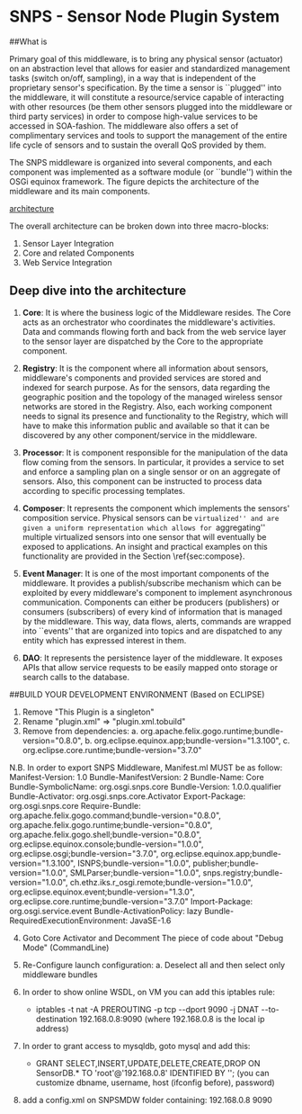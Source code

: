 # SNPS - Sensor Node Plugin System

##What is 

Primary goal of this middleware, is to bring any physical sensor (actuator) on an abstraction 
level that allows for easier and standardized management tasks (switch on/off, sampling), 
in a way that is independent of the proprietary sensor's specification. By the time a sensor 
is ``plugged'' into the middleware, it will constitute a resource/service capable of interacting 
with other resources (be them other sensors plugged into the middleware or third party services)
in order to compose high-value services to be accessed in SOA-fashion. 
The middleware also offers a set of complimentary services and tools to support the management of
the entire life cycle of sensors and to sustain the overall QoS provided by them.

The SNPS middleware is organized into several components, and each component was implemented as a
software module (or ``bundle'') within the OSGi equinox framework. 
The figure depicts the architecture of the middleware and its main components. 

[architecture](docs/images/SNSP_arch.jpg)


The overall architecture can be broken down into three macro-blocks:

1. Sensor Layer Integration
2. Core and related Components
3. Web Service Integration


## Deep dive into the architecture

1. **Core**: It is where the business logic of the Middleware resides. The Core acts as an orchestrator who coordinates the middleware's activities. Data and commands flowing forth and back from the web service layer to the sensor layer are dispatched by the Core to the appropriate component.

2. **Registry**: It is the component where all information about sensors, middleware's components and provided services are stored and indexed for search purpose. As for the sensors, data regarding the geographic position and the topology of the managed wireless sensor networks are stored in the Registry. Also, each working component needs to signal its presence and functionality to the Registry, which will have to make this information public and available so that it can be discovered by any other component/service in the middleware.

3. **Processor**: It is component responsible for the manipulation of the data flow coming from the sensors. In particular, it provides a service to set and enforce a sampling plan on a single sensor or on an aggregate of sensors. Also, this component can be instructed to process data according to specific processing templates.

4. **Composer**: It represents the component which implements the sensors' composition service. Physical sensors can be ``virtualized'' and are given a uniform representation which allows for ``aggregating'' multiple virtualized sensors into one sensor that will eventually be exposed to applications. An insight and practical examples on this functionality are provided in the Section \ref{sec:compose}.

5. **Event Manager**: It is one of the most important components of the middleware. It provides a publish/subscribe mechanism which can be exploited by every middleware's component to implement asynchronous communication. Components can either be producers (publishers) or consumers (subscribers) of every kind of information that is managed by the middleware. This way, data flows, alerts, commands are wrapped into ``events'' that are organized into topics and are dispatched to any entity which has expressed interest in them.

6. **DAO**:  It represents the persistence layer of the middleware. It exposes APIs that allow service requests to be easily mapped onto storage or search calls to the database.



##BUILD YOUR DEVELOPMENT ENVIRONMENT (Based on ECLIPSE)

1. Remove "This Plugin is a singleton"
2. Rename "plugin.xml" => "plugin.xml.tobuild"
3. Remove from dependencies:
	a. org.apache.felix.gogo.runtime;bundle-version="0.8.0",
	b. org.eclipse.equinox.app;bundle-version="1.3.100",
	c. org.eclipse.core.runtime;bundle-version="3.7.0"

N.B. In order to export SNPS Middleware, Manifest.ml MUST be as follow:
	Manifest-Version: 1.0
	Bundle-ManifestVersion: 2
	Bundle-Name: Core
	Bundle-SymbolicName: org.osgi.snps.core
	Bundle-Version: 1.0.0.qualifier
	Bundle-Activator: org.osgi.snps.core.Activator
	Export-Package: org.osgi.snps.core
	Require-Bundle: org.apache.felix.gogo.command;bundle-version="0.8.0",
	 org.apache.felix.gogo.runtime;bundle-version="0.8.0",
	 org.apache.felix.gogo.shell;bundle-version="0.8.0",
	 org.eclipse.equinox.console;bundle-version="1.0.0",
	 org.eclipse.osgi;bundle-version="3.7.0",
	 org.eclipse.equinox.app;bundle-version="1.3.100",
	 ISNPS;bundle-version="1.0.0",
	 publisher;bundle-version="1.0.0",
	 SMLParser;bundle-version="1.0.0",
	 snps.registry;bundle-version="1.0.0",
	 ch.ethz.iks.r_osgi.remote;bundle-version="1.0.0",
	 org.eclipse.equinox.event;bundle-version="1.3.0",
	 org.eclipse.core.runtime;bundle-version="3.7.0"
	Import-Package: org.osgi.service.event
	Bundle-ActivationPolicy: lazy
	Bundle-RequiredExecutionEnvironment: JavaSE-1.6

4. Goto Core Activator and Decomment The piece of code about "Debug Mode" (CommandLine)
5. Re-Configure launch configuration:
	a. Deselect all and then select only middleware bundles
	
6. In order to show online WSDL, on VM you can add this iptables rule:
	+ iptables -t nat -A PREROUTING -p tcp --dport 9090 -j DNAT --to-destination 192.168.0.8:9090
	(where 192.168.0.8 is the local ip address)
	
7. In order to grant access to mysqldb, goto mysql and add this:
   + GRANT SELECT,INSERT,UPDATE,DELETE,CREATE,DROP ON SensorDB.* TO 'root'@'192.168.0.8' IDENTIFIED BY '<PASSWORD>';
   (you can customize dbname, username, host (ifconfig before), password)

8. add a config.xml on SNPSMDW folder containing:
		<client>
			<config>
				<ip>192.168.0.8</ip>
				<port>9090</port>
			</config>
		</client>
 
